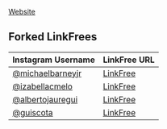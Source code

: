 [Website](https://michaelbarney.github.io/LinkFree/Users)

## Forked LinkFrees
| Instagram Username | LinkFree URL |
|--|--|
|[@michaelbarneyjr](https://www.instagram.com/michaelbarneyjr)|[LinkFree](http://michaelbarney.com/linkfree)|
|[@izabellacmelo](https://www.instagram.com/izabellacmelo/)|[LinkFree](https://izmcm.github.io/linkfree)|
|[@albertojauregui](https://www.instagram.com/albertojauregui/)|[LinkFree](https://albertojauregui.com/linkfree)|
|[@guiscota](https://www.instagram.com/guiscota)|[LinkFree](http://menu.guilhermesoares.tech)|